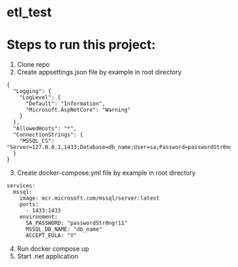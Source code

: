 # etl_test
 
# Steps to run this project:

1. Clone repo
2. Create appsettings.json file by example in root directory
```
{
  "Logging": {
    "LogLevel": {
      "Default": "Information",
      "Microsoft.AspNetCore": "Warning"
    }
  },
  "AllowedHosts": "*",
  "ConnectionStrings": {
    "MSSQL_CS": "Server=127.0.0.1,1433;Database=db_name;User=sa;Password=passwordStr0ng!11;TrustServerCertificate=true;"
  }
}
```
3. Create docker-compose.yml file by example in root directory
```
services:
  mssql:
    image: mcr.microsoft.com/mssql/server:latest
    ports:
      - 1433:1433
    environment:
      SA_PASSWORD: "passwordStr0ng!11"
      MSSQL_DB_NAME: "db_name"
      ACCEPT_EULA: "Y"

```
4. Run docker compose up 
5. Start .net application